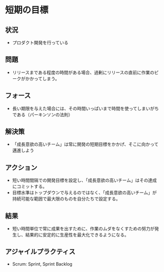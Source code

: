 # 短期の目標
## 状況
- プロダクト開発を行っている

## 問題
- リリースまである程度の時間がある場合、過剰にリリースの直前に作業のピークがかかってしまう。

## フォース
- 長い期限を与えた場合には、その時間いっぱいまで時間を使ってしまいがちである（パーキンソンの法則）

## 解決策
- 「成長意欲の高いチーム」は常に開発の短期目標をかかげ、そこに向かって邁進しよう

## アクション
- 短い時間間隔での開発目標を設定し、「成長意欲の高いチーム」はその達成にコミットする。
- 目標水準はトップダウンで与えるのではなく、「成長意欲の高いチーム」が持続可能な範囲で最大限のものを自分たちで設定する。

## 結果
- 短い時間単位で常に成果を出すために、作業のムダをなくすための努力が発生し、結果的に安定的に生産性を最大化できるようになる。

## アジャイルプラクティス
- Scrum: Sprint, Sprint Backlog
